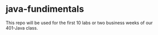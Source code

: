 # java-fundimentals
This repo will be used for the first 10 labs or two business weeks of our 401-Java class.
